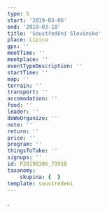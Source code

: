 ```yaml
---
type: S
start: '2019-03-06'
end: '2019-03-10'
title: 'Soustředění Slovinsko'
place: Lipica
gps: ''
meetTime: ''
meetplace: ''
eventTypeDescription: ''
startTime: ''
map: ''
terrain: ''
transport: ''
accomodation: ''
food: ''
leader: ''
doWeOrganize: ''
note: ''
return: ''
price: ''
program: ''
thingsToTake: ''
signups: ''
id: P20190306_71910
taxonomy:
    skupina: {  }
template: soustredeni
---
```

.